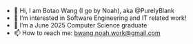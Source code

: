 - 👋 Hi, I am Botao Wang (I go by Noah), aka @PurelyBlank
- 👀 I’m interested in Software Engineering and IT related work!
- 🌱 I’m a June 2025 Computer Science graduate
- 📫 How to reach me: bwang.noah.work@gmail.com

<!---
PurelyBlank/PurelyBlank is a ✨ special ✨ repository because its `README.md` (this file) appears on your GitHub profile.
You can click the Preview link to take a look at your changes.
--->
